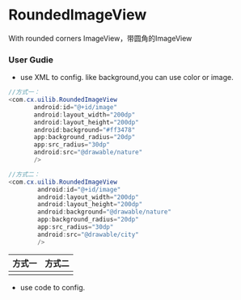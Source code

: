 # RoundedImageView
With rounded corners ImageView，带圆角的ImageView

### User Gudie
* use XML to config. like background,you can use color or image.

```java
//方式一：
<com.cx.uilib.RoundedImageView
       android:id="@+id/image"
       android:layout_width="200dp"
       android:layout_height="200dp"
       android:background="#ff3478"
       app:background_radius="20dp"
       app:src_radius="30dp"
       android:src="@drawable/nature"
       />

//方式二：
<com.cx.uilib.RoundedImageView
        android:id="@+id/image"
        android:layout_width="200dp"
        android:layout_height="200dp"
        android:background="@drawable/nature"
        app:background_radius="20dp"
        app:src_radius="30dp"
        android:src="@drawable/city"
        />
```
| 方式一 |方式二|
| --- | --- |
|     |   |
* use code to config.
